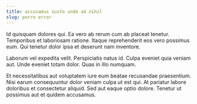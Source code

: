 ```yaml
---
title: accusamus iusto unde ad nihil
slug: porro error
---
```


Id quisquam dolores qui. Ea vero ab rerum cum ab placeat tenetur. Temporibus et laboriosam ratione. Itaque reprehenderit eos vero possimus eum. Qui tenetur dolor ipsa et deserunt nam inventore.

Laborum vel expedita velit. Perspiciatis natus id. Culpa eveniet quia veniam aut. Unde eveniet totam dolor. Quas in illo numquam.

Et necessitatibus aut voluptatem iure eum beatae recusandae praesentium. Nisi earum consequuntur dolor veniam culpa ut est qui. At pariatur labore doloribus et consectetur aliquid. Sed aut eaque optio dolore. Tenetur ut possimus aut et quidem accusamus.
